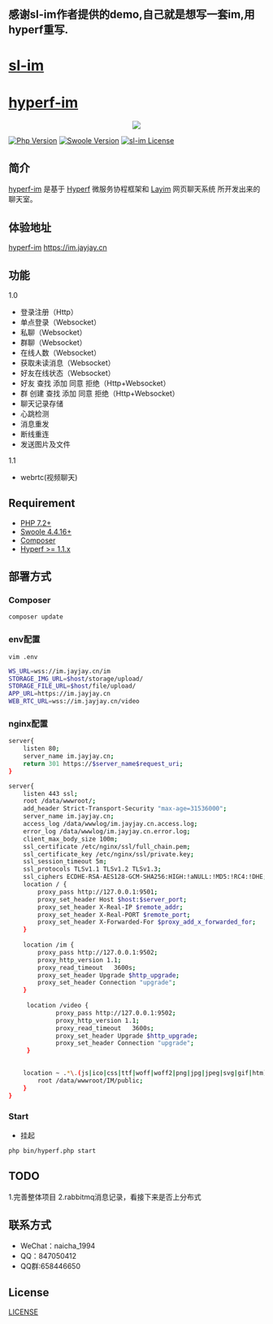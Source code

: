 ## 感谢sl-im作者提供的demo,自己就是想写一套im,用hyperf重写.
# [sl-im](https://github.com/gaobinzhan/sl-im) 
# [hyperf-im](https://github.com/komorebi-php/hyperf-chat)
<p align="center">
    <a href="https://github.com/komorebi-php/hyperf-chat" target="_blank">
        <img src="https://static.jayjay.cn/1496800949298.jpg"/>
    </a>
</p>

[![Php Version](https://img.shields.io/badge/php-%3E=7.2-brightgreen.svg?maxAge=2592000)](https://secure.php.net/)
[![Swoole Version](https://img.shields.io/badge/swoole-%3E=4.4.16-brightgreen.svg?maxAge=2592000)](https://github.com/swoole/swoole-src)
[![sl-im License](https://img.shields.io/github/license/hyperf/hyperf.svg?maxAge=2592000)](https://github.com/komorebi-php/hyperf-chat/blob/master/LICENSE)


## 简介
 
[hyperf-im](https://im.jayjay.cn) 是基于 [Hyperf](https://hyperf.io) 微服务协程框架和 [Layim](https://www.layui.com/layim/) 网页聊天系统 所开发出来的聊天室。

## 体验地址

[hyperf-im](https://im.jayjay.cn) https://im.jayjay.cn

## 功能
1.0
- 登录注册（Http）
- 单点登录（Websocket）
- 私聊（Websocket）
- 群聊（Websocket）
- 在线人数（Websocket）
- 获取未读消息（Websocket）
- 好友在线状态（Websocket）
- 好友 查找 添加 同意 拒绝（Http+Websocket）
- 群 创建 查找 添加 同意 拒绝（Http+Websocket）
- 聊天记录存储
- 心跳检测
- 消息重发
- 断线重连
- 发送图片及文件

1.1
- webrtc(视频聊天)

## Requirement

- [PHP 7.2+](https://github.com/php/php-src/releases)
- [Swoole 4.4.16+](https://github.com/swoole/swoole-src/releases)
- [Composer](https://getcomposer.org/)
- [Hyperf >= 1.1.x](https://github.com/hyperf/hyperf/releases)



## 部署方式

### Composer

```bash
composer update
```

### env配置

`vim .env`

```bash
WS_URL=wss://im.jayjay.cn/im
STORAGE_IMG_URL=$host/storage/upload/
STORAGE_FILE_URL=$host/file/upload/
APP_URL=https://im.jayjay.cn
WEB_RTC_URL=wss://im.jayjay.cn/video
```
### nginx配置

```bash
server{
    listen 80;
    server_name im.jayjay.cn;
    return 301 https://$server_name$request_uri;
}

server{
    listen 443 ssl;
    root /data/wwwroot/;
    add_header Strict-Transport-Security "max-age=31536000";
    server_name im.jayjay.cn;
    access_log /data/wwwlog/im.jayjay.cn.access.log;
    error_log /data/wwwlog/im.jayjay.cn.error.log;
    client_max_body_size 100m;
    ssl_certificate /etc/nginx/ssl/full_chain.pem;
    ssl_certificate_key /etc/nginx/ssl/private.key;
    ssl_session_timeout 5m;
    ssl_protocols TLSv1.1 TLSv1.2 TLSv1.3;
    ssl_ciphers ECDHE-RSA-AES128-GCM-SHA256:HIGH:!aNULL:!MD5:!RC4:!DHE;
    location / {
        proxy_pass http://127.0.0.1:9501;
        proxy_set_header Host $host:$server_port;
        proxy_set_header X-Real-IP $remote_addr;
        proxy_set_header X-Real-PORT $remote_port;
        proxy_set_header X-Forwarded-For $proxy_add_x_forwarded_for;
    }
   
    location /im {
        proxy_pass http://127.0.0.1:9502;
        proxy_http_version 1.1;
        proxy_read_timeout   3600s;
        proxy_set_header Upgrade $http_upgrade;
        proxy_set_header Connection "upgrade";
    }
     
     location /video {
             proxy_pass http://127.0.0.1:9502;
             proxy_http_version 1.1;
             proxy_read_timeout   3600s;
             proxy_set_header Upgrade $http_upgrade;
             proxy_set_header Connection "upgrade";
     }

   
    location ~ .*\.(js|ico|css|ttf|woff|woff2|png|jpg|jpeg|svg|gif|htm)$ {
        root /data/wwwroot/IM/public;
    }
}
```

### Start

- 挂起

```bash
php bin/hyperf.php start
```


## TODO

1.完善整体项目
2.rabbitmq消息记录，看接下来是否上分布式


## 联系方式

- WeChat：naicha_1994
- QQ：847050412
- QQ群:658446650

## License

[LICENSE](LICENSE)

